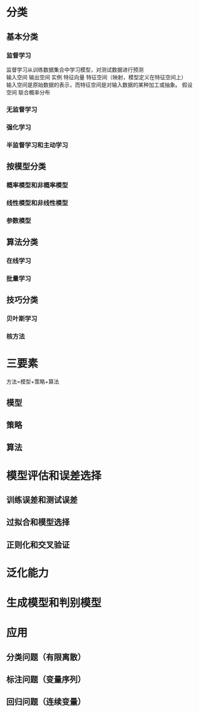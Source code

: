 # 分类
## 基本分类
### 监督学习
监督学习从训练数据集合中学习模型，对测试数据进行预测<br>
输入空间 输出空间 实例 特征向量 特征空间（映射，模型定义在特征空间上）<br>输入空间是原始数据的表示，而特征空间是对输入数据的某种加工或抽象。
假设空间 联合概率分布 
### 无监督学习
### 强化学习
### 半监督学习和主动学习
## 按模型分类
### 概率模型和非概率模型
### 线性模型和非线性模型
### 参数模型
## 算法分类
### 在线学习
### 批量学习
## 技巧分类
### 贝叶斯学习
### 核方法
# 三要素
方法=模型+策略+算法
## 模型
## 策略
## 算法
# 模型评估和误差选择
## 训练误差和测试误差
## 过拟合和模型选择
## 正则化和交叉验证
# 泛化能力
# 生成模型和判别模型
# 应用
## 分类问题（有限离散）
## 标注问题（变量序列）
## 回归问题（连续变量）
